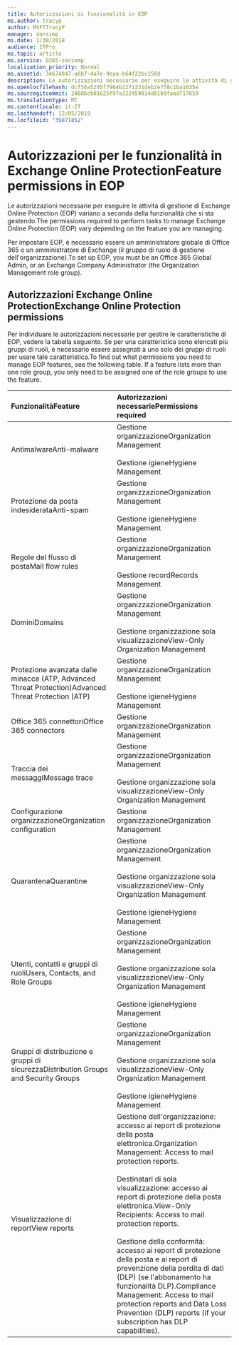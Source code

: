 ```yaml
---
title: Autorizzazioni di funzionalità in EOP
ms.author: tracyp
author: MSFTTracyP
manager: dansimp
ms.date: 1/30/2018
audience: ITPro
ms.topic: article
ms.service: O365-seccomp
localization_priority: Normal
ms.assetid: 34674847-a6b7-4a7e-9eaa-b64f22bc150d
description: Le autorizzazioni necessarie per eseguire le attività di gestione di Microsoft Exchange Online Protection (EOP) variano a seconda della funzionalità che si sta gestendo.
ms.openlocfilehash: dcf56a5295f7964b2271331deb2e7f8c1ba1635e
ms.sourcegitcommit: 2468bcb01625f97a322459814d81b9faad717859
ms.translationtype: MT
ms.contentlocale: it-IT
ms.lasthandoff: 12/05/2019
ms.locfileid: "39871852"
---
```

# <a name="feature-permissions-in-eop"></a><span data-ttu-id="e688e-103">Autorizzazioni per le funzionalità in Exchange Online Protection</span><span class="sxs-lookup"><span data-stu-id="e688e-103">Feature permissions in EOP</span></span>

<span data-ttu-id="e688e-104">Le autorizzazioni necessarie per eseguire le attività di gestione di Exchange Online Protection (EOP) variano a seconda della funzionalità che si sta gestendo.</span><span class="sxs-lookup"><span data-stu-id="e688e-104">The permissions required to perform tasks to manage Exchange Online Protection (EOP) vary depending on the feature you are managing.</span></span>

<span data-ttu-id="e688e-105">Per impostare EOP, è necessario essere un amministratore globale di Office 365 o un amministratore di Exchange (il gruppo di ruolo di gestione dell'organizzazione).</span><span class="sxs-lookup"><span data-stu-id="e688e-105">To set up EOP, you must be an Office 365 Global Admin, or an Exchange Company Administrator (the Organization Management role group).</span></span>

## <a name="exchange-online-protection-permissions"></a><span data-ttu-id="e688e-106">Autorizzazioni Exchange Online Protection</span><span class="sxs-lookup"><span data-stu-id="e688e-106">Exchange Online Protection permissions</span></span>

<span data-ttu-id="e688e-p101">Per individuare le autorizzazioni necessarie per gestire le caratteristiche di EOP, vedere la tabella seguente. Se per una caratteristica sono elencati più gruppi di ruoli, è necessario essere assegnati a uno solo dei gruppi di ruoli per usare tale caratteristica.</span><span class="sxs-lookup"><span data-stu-id="e688e-p101">To find out what permissions you need to manage EOP features, see the following table. If a feature lists more than one role group, you only need to be assigned one of the role groups to use the feature.</span></span>

|<span data-ttu-id="e688e-109">**Funzionalità**</span><span class="sxs-lookup"><span data-stu-id="e688e-109">**Feature**</span></span>|<span data-ttu-id="e688e-110">**Autorizzazioni necessarie**</span><span class="sxs-lookup"><span data-stu-id="e688e-110">**Permissions required**</span></span>|
|:-----|:-----|
|<span data-ttu-id="e688e-111">Antimalware</span><span class="sxs-lookup"><span data-stu-id="e688e-111">Anti-malware</span></span>|<span data-ttu-id="e688e-112">Gestione organizzazione</span><span class="sxs-lookup"><span data-stu-id="e688e-112">Organization Management</span></span> <br/><br/> <span data-ttu-id="e688e-113">Gestione igiene</span><span class="sxs-lookup"><span data-stu-id="e688e-113">Hygiene Management</span></span>|
|<span data-ttu-id="e688e-114">Protezione da posta indesiderata</span><span class="sxs-lookup"><span data-stu-id="e688e-114">Anti-spam</span></span>|<span data-ttu-id="e688e-115">Gestione organizzazione</span><span class="sxs-lookup"><span data-stu-id="e688e-115">Organization Management</span></span> <br/><br/> <span data-ttu-id="e688e-116">Gestione igiene</span><span class="sxs-lookup"><span data-stu-id="e688e-116">Hygiene Management</span></span>|
|<span data-ttu-id="e688e-117">Regole del flusso di posta</span><span class="sxs-lookup"><span data-stu-id="e688e-117">Mail flow rules</span></span>|<span data-ttu-id="e688e-118">Gestione organizzazione</span><span class="sxs-lookup"><span data-stu-id="e688e-118">Organization Management</span></span> <br/><br/> <span data-ttu-id="e688e-119">Gestione record</span><span class="sxs-lookup"><span data-stu-id="e688e-119">Records Management</span></span>|
|<span data-ttu-id="e688e-120">Domini</span><span class="sxs-lookup"><span data-stu-id="e688e-120">Domains</span></span>|<span data-ttu-id="e688e-121">Gestione organizzazione</span><span class="sxs-lookup"><span data-stu-id="e688e-121">Organization Management</span></span> <br/><br/> <span data-ttu-id="e688e-122">Gestione organizzazione sola visualizzazione</span><span class="sxs-lookup"><span data-stu-id="e688e-122">View-Only Organization Management</span></span>|
|<span data-ttu-id="e688e-123">Protezione avanzata dalle minacce (ATP, Advanced Threat Protection)</span><span class="sxs-lookup"><span data-stu-id="e688e-123">Advanced Threat Protection (ATP)</span></span>|<span data-ttu-id="e688e-124">Gestione organizzazione</span><span class="sxs-lookup"><span data-stu-id="e688e-124">Organization Management</span></span> <br/><br/> <span data-ttu-id="e688e-125">Gestione igiene</span><span class="sxs-lookup"><span data-stu-id="e688e-125">Hygiene Management</span></span>|
|<span data-ttu-id="e688e-126">Office 365 connettori</span><span class="sxs-lookup"><span data-stu-id="e688e-126">Office 365 connectors</span></span>|<span data-ttu-id="e688e-127">Gestione organizzazione</span><span class="sxs-lookup"><span data-stu-id="e688e-127">Organization Management</span></span>|
|<span data-ttu-id="e688e-128">Traccia dei messaggi</span><span class="sxs-lookup"><span data-stu-id="e688e-128">Message trace</span></span>|<span data-ttu-id="e688e-129">Gestione organizzazione</span><span class="sxs-lookup"><span data-stu-id="e688e-129">Organization Management</span></span> <br/><br/> <span data-ttu-id="e688e-130">Gestione organizzazione sola visualizzazione</span><span class="sxs-lookup"><span data-stu-id="e688e-130">View-Only Organization Management</span></span>|
|<span data-ttu-id="e688e-131">Configurazione organizzazione</span><span class="sxs-lookup"><span data-stu-id="e688e-131">Organization configuration</span></span>|<span data-ttu-id="e688e-132">Gestione organizzazione</span><span class="sxs-lookup"><span data-stu-id="e688e-132">Organization Management</span></span>|
|<span data-ttu-id="e688e-133">Quarantena</span><span class="sxs-lookup"><span data-stu-id="e688e-133">Quarantine</span></span>|<span data-ttu-id="e688e-134">Gestione organizzazione</span><span class="sxs-lookup"><span data-stu-id="e688e-134">Organization Management</span></span> <br/><br/> <span data-ttu-id="e688e-135">Gestione organizzazione sola visualizzazione</span><span class="sxs-lookup"><span data-stu-id="e688e-135">View-Only Organization Management</span></span> <br/><br/> <span data-ttu-id="e688e-136">Gestione igiene</span><span class="sxs-lookup"><span data-stu-id="e688e-136">Hygiene Management</span></span>|
|<span data-ttu-id="e688e-137">Utenti, contatti e gruppi di ruoli</span><span class="sxs-lookup"><span data-stu-id="e688e-137">Users, Contacts, and Role Groups</span></span>|<span data-ttu-id="e688e-138">Gestione organizzazione</span><span class="sxs-lookup"><span data-stu-id="e688e-138">Organization Management</span></span> <br/><br/> <span data-ttu-id="e688e-139">Gestione organizzazione sola visualizzazione</span><span class="sxs-lookup"><span data-stu-id="e688e-139">View-Only Organization Management</span></span> <br/><br/> <span data-ttu-id="e688e-140">Gestione igiene</span><span class="sxs-lookup"><span data-stu-id="e688e-140">Hygiene Management</span></span>|
|<span data-ttu-id="e688e-141">Gruppi di distribuzione e gruppi di sicurezza</span><span class="sxs-lookup"><span data-stu-id="e688e-141">Distribution Groups and Security Groups</span></span>|<span data-ttu-id="e688e-142">Gestione organizzazione</span><span class="sxs-lookup"><span data-stu-id="e688e-142">Organization Management</span></span> <br/><br/> <span data-ttu-id="e688e-143">Gestione organizzazione sola visualizzazione</span><span class="sxs-lookup"><span data-stu-id="e688e-143">View-Only Organization Management</span></span> <br/><br/> <span data-ttu-id="e688e-144">Gestione igiene</span><span class="sxs-lookup"><span data-stu-id="e688e-144">Hygiene Management</span></span>|
|<span data-ttu-id="e688e-145">Visualizzazione di report</span><span class="sxs-lookup"><span data-stu-id="e688e-145">View reports</span></span>|<span data-ttu-id="e688e-146">Gestione dell'organizzazione: accesso ai report di protezione della posta elettronica.</span><span class="sxs-lookup"><span data-stu-id="e688e-146">Organization Management: Access to mail protection reports.</span></span> <br/><br/> <span data-ttu-id="e688e-147">Destinatari di sola visualizzazione: accesso ai report di protezione della posta elettronica.</span><span class="sxs-lookup"><span data-stu-id="e688e-147">View-Only Recipients: Access to mail protection reports.</span></span>  <br/><br/> <span data-ttu-id="e688e-148">Gestione della conformità: accesso ai report di protezione della posta e ai report di prevenzione della perdita di dati (DLP) (se l'abbonamento ha funzionalità DLP).</span><span class="sxs-lookup"><span data-stu-id="e688e-148">Compliance Management: Access to mail protection reports and Data Loss Prevention (DLP) reports (if your subscription has DLP capabilities).</span></span>|
